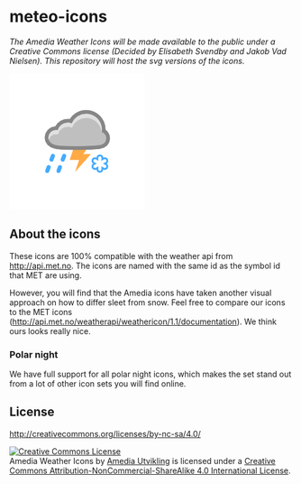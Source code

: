 # meteo-icons

*The Amedia Weather Icons will be made available to the public under a Creative Commons license (Decided by Elisabeth Svendby and Jakob Vad Nielsen). This repository will host the
svg versions of the icons.*

<img src="https://raw.githubusercontent.com/amedia/meteo-icons/master/icon.png?token=AAArCJ3oQUyK_SVDWzxgTeU8BkvpOMfHks5V516_wA%3D%3D" />

## About the icons

These icons are 100% compatible with the weather api from http://api.met.no. The icons are named with the same id as the symbol
id that MET are using. 

However, you will find that the Amedia icons have taken another visual approach on how to differ sleet from snow. Feel free to compare our icons to the MET icons (http://api.met.no/weatherapi/weathericon/1.1/documentation). We think ours looks really nice.

### Polar night

We have full support for all polar night icons, which makes the set stand out from a lot of other icon sets you will find online.

## License

http://creativecommons.org/licenses/by-nc-sa/4.0/

<a rel="license" href="http://creativecommons.org/licenses/by-nc-sa/4.0/"><img alt="Creative Commons License" style="border-width:0" src="https://i.creativecommons.org/l/by-nc-sa/4.0/88x31.png" /></a><br /><span xmlns:dct="http://purl.org/dc/terms/" href="http://purl.org/dc/dcmitype/StillImage" property="dct:title" rel="dct:type">Amedia Weather Icons</span> by <a xmlns:cc="http://creativecommons.org/ns#" href="http://utvikling.amedia.no" property="cc:attributionName" rel="cc:attributionURL">Amedia Utvikling</a> is licensed under a <a rel="license" href="http://creativecommons.org/licenses/by-nc-sa/4.0/">Creative Commons Attribution-NonCommercial-ShareAlike 4.0 International License</a>.

